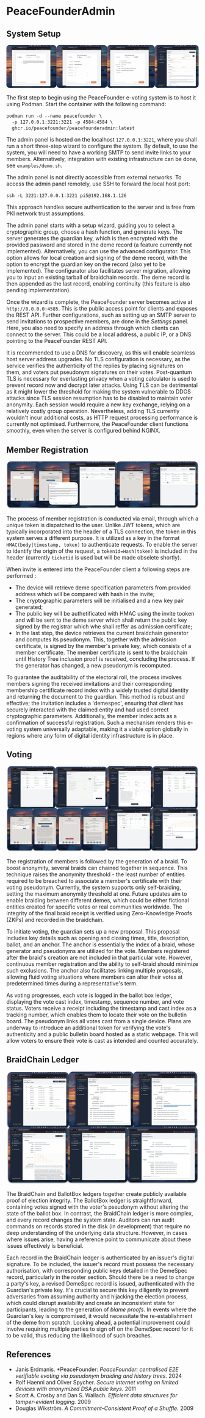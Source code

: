 # PeaceFounderAdmin
## System Setup

![](docs/assets/peacefounder-setup.webp)

The first step to begin using the PeaceFounder e-voting system is to host it using Podman. Start the container with the following command:

```
podman run -d --name peacefounder \
  -p 127.0.0.1:3221:3221 -p 4584:4584 \
  ghcr.io/peacefounder/peacefounderadmin:latest
```

The admin panel is hosted on the localhost `127.0.0.1:3221`, where you shall run a short three-step wizard to configure the system. By default, to use the system, you will need to have a working SMTP to send invite links to your members. Alternatively, integration with existing infrastructure can be done, see `examples/demo.sh`. 

The admin panel is not directly accessible from external networks. To access the admin panel remotely, use SSH to forward the local host port:

```
ssh -L 3221:127.0.0.1:3221 pi5@192.168.1.126
```

This approach handles secure authentication to the server and is free from PKI network trust assumptions.

The admin panel starts with a setup wizard, guiding you to select a cryptographic group, choose a hash function, and generate keys. The server generates the guardian key, which is then encrypted with the provided password and stored in the deme record (a feature currently not implemented). Alternatively, you can use the advanced configurator. This option allows for local creation and signing of the deme record, with the option to encrypt the guardian key on the record (also yet to be implemented). The configurator also facilitates server migration, allowing you to input an existing tarball of braidchain records. The deme record is then appended as the last record, enabling continuity (this feature is also pending implementation).

Once the wizard is complete, the PeaceFounder server becomes active at `http://0.0.0.0:4585`. This is the public access point for clients and exposes the REST API. Further configurations, such as setting up an SMTP server to send invitations to prospective members, are done in the *Settings* panel. Here, you also need to specify an address through which clients can connect to the server. This could be a local address, a public IP, or a DNS pointing to the PeaceFounder REST API.

It is recommended to use a DNS for discovery, as this will enable seamless host server address upgrades. No TLS configuration is necessary, as the service verifies the authenticity of the replies by placing signatures on them, and voters put pseudonym signatures on their votes. Post-quantum TLS is necessary for everlasting privacy when a voting calculator is used to prevent record now and decrypt later attacks. Using TLS can be detrimental as it might lower the threshold for making the system vulnerable to DDOS attacks since TLS session resumption has to be disabled to maintain voter anonymity. Each session would require a new key exchange, relying on a relatively costly group operation. Nevertheless, adding TLS currently wouldn't incur additional costs, as HTTP request processing performance is currently not optimised. Furthermore, the PeaceFounder client functions smoothly, even when the server is configured behind NGINX.

## Member Registration

![](docs/assets/peacefounder-registration.webp)

The process of member registration is conducted via email, through which a unique token is dispatched to the user. Unlike JWT tokens, which are typically incorporated into the header of a TLS connection, the token in this system serves a different purpose. It is utilized as a key in the format `HMAC(body|timestamp, token)` to authenticate requests. To enable the server to identify the origin of the request, a `tokenid=Hash(token)` is included in the header (currently `ticketid` is used but will be made obselete shortly).

When invite is entered into the PeaceFounder client a following steps are performed : 

- The device will retrieve deme specification parameters from provided address which will be compared with hash in the invite;
- The cryptographic parameters will be initialised and a new key pair generated;
- The public key will be authetificated with HMAC using the invite tooken and will be sent to the deme server which shall return the public key signed by the registrar which whe shall reffer as admission certificate;
- In the last step, the device retrieves the current braidchain generator and computes its pseudonym. This, together with the admission certificate, is signed by the member's private key, which consists of a member certificate. The member certificate is sent to the braidchain until History Tree inclusion proof is received, concluding the process. If the generator has changed, a new pseudonym is recomputed.

To guarantee the auditability of the electoral roll, the process involves members signing the received invitations and their corresponding membership certificate record index with a widely trusted digital identity and returning the document to the guardian. This method is robust and effective; the invitation includes a 'demespec', ensuring that client has securely interacted with the claimed entity and had used correct cryptographic parameters. Additionally, the member index acts as a confirmation of successful registration. Such a mechanism renders this e-voting system universally adaptable, making it a viable option globally in regions where any form of digital identity infrastructure is in place.

## Voting

![](docs/assets/peacefounder-voting.webp)

The registration of members is followed by the generation of a braid. To boost anonymity, several braids can chained together in sequence. This technique raises the anonymity threshold - the least number of entities required to be breached to associate a member's certificate with their voting pseudonym. Currently, the system supports only self-braiding, setting the maximum anonymity threshold at one. Future updates aim to enable braiding between different demes, which could be either fictional entities created for specific votes or real communities worldwide. The integrity of the final braid receipt is verified using Zero-Knowledge Proofs (ZKPs) and recorded in the braidchain.

To initiate voting, the guardian sets up a new proposal. This proposal includes key details such as opening and closing times, title, description, ballot, and an anchor. The anchor is essentially the index of a braid, whose generator and pseudonyms are utilized for the vote. Members registered after the braid's creation are not included in that particular vote. However, continuous member registration and the ability to self-braid should minimize such exclusions. The anchor also facilitates linking multiple proposals, allowing fluid voting situations where members can alter their votes at predetermined times during a representative's term.

As voting progresses, each vote is logged in the ballot box ledger, displaying the vote cast index, timestamp, sequence number, and vote status. Voters receive a receipt including the timestamp and cast index as a tracking number, which enables them to locate their vote on the bulletin board. The pseudonym links all votes cast from a single device. Plans are underway to introduce an additional token for verifying the vote's authenticity and a public bulletin board hosted as a static webpage. This will allow voters to ensure their vote is cast as intended and counted accurately.

## BraidChain Ledger

![](docs/assets/peacefounder-braidchain.webp)

The BraidChain and BallotBox ledgers together create publicly available proof of election integrity. The BallotBox ledger is straightforward, containing votes signed with the voter's pseudonym without altering the state of the ballot box. In contrast, the BraidChain ledger is more complex, and every record changes the system state. Auditors can run audit commands on records stored in the disk (in development) that require no deep understanding of the underlying data structure. However, in cases where issues arise, having a reference point to communicate about these issues effectively is beneficial.

Each record in the BraidChain ledger is authenticated by an issuer's digital signature. To be included, the issuer's record must possess the necessary authorisation, with corresponding public keys detailed in the DemeSpec record, particularly in the roster section. Should there be a need to change a party's key, a revised DemeSpec record is issued, authenticated with the Guardian's private key. It's crucial to secure this key diligently to prevent adversaries from assuming authority and hijacking the election process, which could disrupt availability and create an inconsistent state for participants, leading to the generation of *blame proofs*. In events where the Guardian's key is compromised, it would necessitate the re-establishment of the deme from scratch. Looking ahead, a potential improvement could involve requiring multiple parties to sign off on the DemeSpec record for it to be valid, thus reducing the likelihood of such breaches.

## References

- Janis Erdmanis. *PeaceFounder: *PeaceFounder: centralised E2E verifiable evoting via pseudonym braiding and history trees.* 2024
- Rolf Haenni and Oliver Spycher. *Secure internet voting on limited devices with anonymized DSA public keys.* 2011
- Scott A. Crosby and Dan S. Wallach. *Efficient data structures for tamper-evident logging.* 2009
- Douglas Wikström. *A Commitment-Consistent Proof of a Shuffle.* 2009
